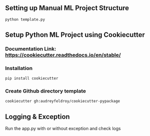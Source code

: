 ## Setting up Manual ML Project Structure

```bash
python template.py
```

## Setup Python ML Project using Cookiecutter

### Documentation Link: https://cookiecutter.readthedocs.io/en/stable/

### Installation
```bash
pip install cookiecutter 
```
### Create Github directory template
```bash
cookiecutter gh:audreyfeldroy/cookiecutter-pypackage  
```

## Logging & Exception

Run the app.py with or without exception and check logs


